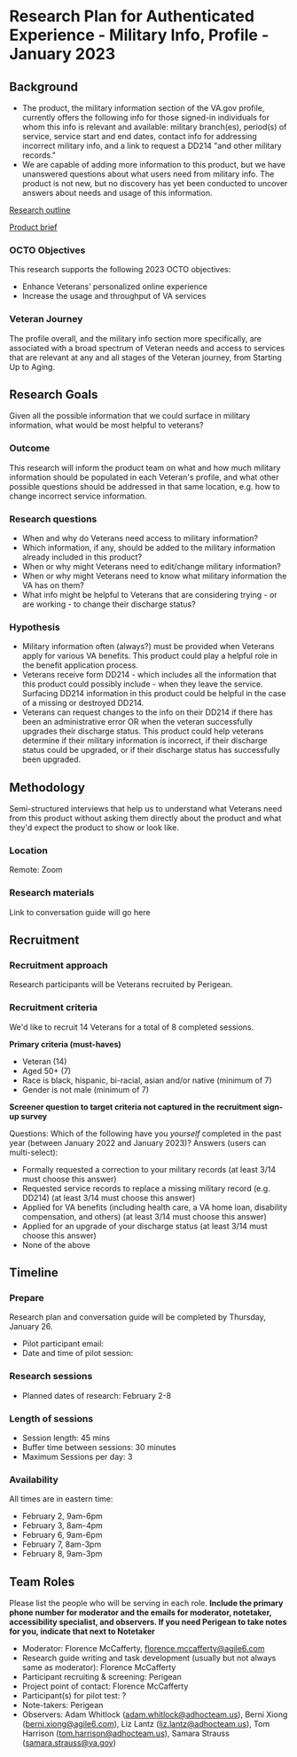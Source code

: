 # Research Plan for Authenticated Experience - Military Info, Profile - January 2023

## Background
- The product, the military information section of the VA.gov profile, currently offers the following info for those signed-in individuals for whom this info is relevant and available: military branch(es), period(s) of service, service start and end dates, contact info for addressing incorrect military info, and a link to request a DD214 "and other military records."
- We are capable of adding more information to this product, but we have unanswered questions about what users need from military info. The product is not new, but no discovery has yet been conducted to uncover answers about needs and usage of this information. 

[Research outline](https://github.com/department-of-veterans-affairs/va.gov-team/tree/master/products/identity-personalization/profile/military-information/discovery-and-research/2023-military-info-discovery)

[Product brief](https://github.com/department-of-veterans-affairs/va.gov-team/tree/master/products/identity-personalization/profile/military-information)

### OCTO Objectives 
This research supports the following 2023 OCTO objectives:
- Enhance Veterans’ personalized online experience
- Increase the usage and throughput of VA services

### Veteran Journey
The profile overall, and the military info section more specifically, are associated with a broad spectrum of Veteran needs and access to services that are relevant at any and all stages of the Veteran journey, from Starting Up to Aging. 

## Research Goals	
Given all the possible information that we could surface in military information, what would be most helpful to veterans?

### Outcome
This research will inform the product team on what and how much military information should be populated in each Veteran's profile, and what other possible questions should be addressed in that same location, e.g. how to change incorrect service information.

### Research questions
- When and why do Veterans need access to military information?
- Which information, if any, should be added to the military information already included in this product?
- When or why might Veterans need to edit/change military information?
- When or why might Veterans need to know what military information the VA has on them?
- What info might be helpful to Veterans that are considering trying - or are working - to change their discharge status?

### Hypothesis
- Military information often (always?) must be provided when Veterans apply for various VA benefits. This product could play a helpful role in the benefit application process.
- Veterans receive form DD214 - which includes all the information that this product could possibly include - when they leave the service. Surfacing DD214 information in this product could be helpful in the case of a missing or destroyed DD214.
- Veterans can request changes to the info on their DD214 if there has been an administrative error OR when the veteran successfully upgrades their discharge status. This product could help veterans determine if their military information is incorrect, if their discharge status could be upgraded, or if their discharge status has successfully been upgraded. 

## Methodology	
Semi-structured interviews that help us to understand what Veterans need from this product without asking them directly about the product and what they'd expect the product to show or look like. 

### Location
Remote: Zoom

### Research materials  
Link to conversation guide will go here
	
## Recruitment	

### Recruitment approach
Research participants will be Veterans recruited by Perigean.

### Recruitment criteria
We'd like to recruit 14 Veterans for a total of 8 completed sessions.  

**Primary criteria (must-haves)**
- Veteran (14)
- Aged 50+ (7)
- Race is black, hispanic, bi-racial, asian and/or native (minimum of 7)
- Gender is not male (minimum of 7)

**Screener question to target criteria not captured in the recruitment sign-up survey**

Questions: Which of the following have you _yourself_ completed in the past year (between January 2022 and January 2023)?
Answers (users can multi-select):
- Formally requested a correction to your military records (at least 3/14 must choose this answer)
- Requested service records to replace a missing military record (e.g. DD214) (at least 3/14 must choose this answer)
- Applied for VA benefits (including health care, a VA home loan, disability compensation, and others) (at least 3/14 must choose this answer)
- Applied for an upgrade of your discharge status (at least 3/14 must choose this answer)
- None of the above

## Timeline

### Prepare
Research plan and conversation guide will be completed by Thursday, January 26.
* Pilot participant email:
* Date and time of pilot session: 

### Research sessions
* Planned dates of research: February 2-8

### Length of sessions
* Session length: 45 mins
* Buffer time between sessions: 30 minutes
* Maximum Sessions per day: 3

### Availability
All times are in eastern time:
- February 2, 9am-6pm
- February 3, 8am-4pm
- February 6, 9am-6pm
- February 7, 8am-3pm
- February 8, 9am-3pm
	
## Team Roles	
Please list the people who will be serving in each role. **Include the primary phone number for moderator and the emails for moderator, notetaker, accessibility specialist, and observers. If you need Perigean to take notes for you, indicate that next to Notetaker** 	
- Moderator: Florence McCafferty, florence.mccafferty@agile6.com
- Research guide writing and task development (usually but not always same as moderator): Florence McCafferty
- Participant recruiting & screening: Perigean
- Project point of contact: Florence McCafferty
- Participant(s) for pilot test: ?
- Note-takers: Perigean
- Observers: Adam Whitlock (adam.whitlock@adhocteam.us), Berni Xiong (berni.xiong@agile6.com),  Liz Lantz (liz.lantz@adhocteam.us), Tom Harrison (tom.harrison@adhocteam.us), Samara Strauss (samara.strauss@va.gov)
